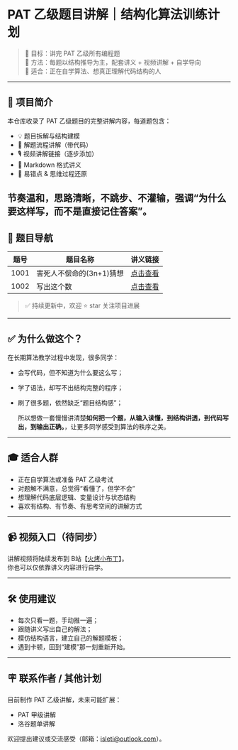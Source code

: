 # PAT 乙级题目讲解｜结构化算法训练计划

> 📍 目标：讲完 PAT 乙级所有编程题  
> 🧠 方法：每题以结构推导为主，配套讲义 + 视频讲解 + 自学导向  
> 🎯 适合：正在自学算法、想真正理解代码结构的人

---

## 🧭 项目简介

本仓库收录了 PAT 乙级题目的完整讲解内容，每道题包含：

- 💡 题目拆解与结构建模
- 🧩 解题流程讲解（带代码）
- 🎙 视频讲解链接（逐步添加）
- 🧾 Markdown 格式讲义
- 🧪 易错点 & 思维过程还原

节奏温和，思路清晰，不跳步、不灌输，强调“为什么要这样写，而不是直接记住答案”。
---

## 🧾 题目导航

| 题号 | 题目名称 | 讲义链接 |
|------|-----------|-----------|
| 1001 | 害死人不偿命的(3n+1)猜想 | [点击查看](./PAT-B-1001-害死人不偿命的(3n+1)猜想.md) |
| 1002 | 写出这个数 | [点击查看](./PAT-B-1002-写出这个数.md) |

> ✅ 持续更新中，欢迎 ⭐ star 关注项目进展

---

## ✅ 为什么做这个？

在长期算法教学过程中发现，很多同学：

- 会写代码，但不知道为什么要这么写；
- 学了语法，却写不出结构完整的程序；
- 刷了很多题，依然缺乏“题目结构感”；

  所以想做一套慢慢讲清楚**如何把一个题，从输入读懂，到结构讲透，到代码写出，到输出正确。**，让更多同学感受到算法的秩序之美。
> 

---

## 🎓 适合人群

- 正在自学算法或准备 PAT 乙级考试
- 对题解不满意，总觉得“看懂了，但学不会”
- 想理解代码底层逻辑、变量设计与状态结构
- 喜欢有结构、有节奏、有思考空间的讲解方式

---


## 📹 视频入口（待同步）

讲解视频将陆续发布到 B站【[火烤小布丁](https://www.bilibili.com/video/BV1edgDzVESR)】。  
你也可以仅依靠讲义内容进行自学。

---

## 🛠 使用建议

- 每次只看一题，手动推一遍；
- 跟随讲义写出自己的解法；
- 模仿结构语言，建立自己的解题模板；
- 遇到卡顿，回到“建模”那一刻重新开始。

---

## 🪧 联系作者 / 其他计划

目前制作 PAT 乙级讲解，未来可能扩展： 
- PAT 甲级讲解
- 洛谷题单讲解 

欢迎提出建议或交流感受（邮箱：isleti@outlook.com）。



